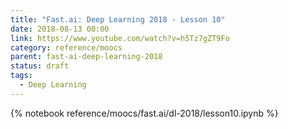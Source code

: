 ```yaml
---
title: "Fast.ai: Deep Learning 2018 - Lesson 10"
date: 2018-08-13 00:00
link: https://www.youtube.com/watch?v=h5Tz7gZT9Fo
category: reference/moocs
parent: fast-ai-deep-learning-2018
status: draft
tags:
  - Deep Learning
---
```


{% notebook reference/moocs/fast.ai/dl-2018/lesson10.ipynb %}
